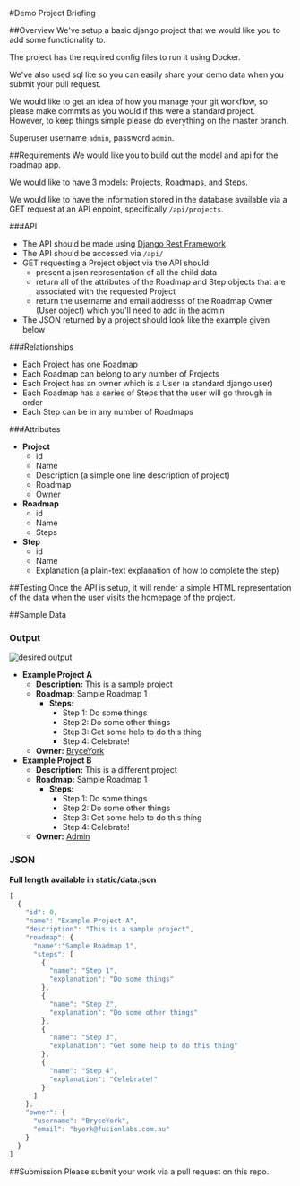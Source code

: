 #Demo Project Briefing

##Overview
We've setup a basic django project that we would like you to add some functionality to.

The project has the required config files to run it using Docker. 

We've also used sql lite so you can easily share your demo data when you submit your pull request.

We would like to get an idea of how you manage your git workflow, so please make commits as you would if this were a standard project. However, to keep things simple please do everything on the master branch.

Superuser username `admin`, password `admin`.


##Requirements
We would like you to build out the model and api for the roadmap app.

We would like to have 3 models: Projects, Roadmaps, and Steps.

We would like to have the information stored in the database available via a GET request at an API enpoint, specifically `/api/projects`.

###API
- The API should be made using [Django Rest Framework](http://www.django-rest-framework.org/)
- The API should be accessed via `/api/`
- GET requesting a Project object via the API should:
    - present a json representation of all the child data
    - return all of the attributes of the Roadmap and Step objects that are associated with the requested Project
    - return the username and email addresss of the Roadmap Owner (User object) which you'll need to add in the admin
- The JSON returned by a project should look like the example given below

###Relationships
- Each Project has one Roadmap
- Each Roadmap can belong to any number of Projects
- Each Project has an owner which is a User (a standard django user)
- Each Roadmap has a series of Steps that the user will go through in order
- Each Step can be in any number of Roadmaps

###Attributes
- **Project**
    - id
    - Name
    - Description (a simple one line description of project)
    - Roadmap
    - Owner
- **Roadmap**
    - id
    - Name
    - Steps
- **Step**
    - id
    - Name
    - Explanation (a plain-text explanation of how to complete the step)

##Testing
Once the API is setup, it will render a simple HTML representation of the data when the user visits the homepage of the project.


##Sample Data
### Output
![desired output](sample.png)

- **Example Project A**
  - **Description:** This is a sample project
  - **Roadmap:** Sample Roadmap 1
      - **Steps:**
          - Step 1: Do some things
          - Step 2: Do some other things
          - Step 3: Get some help to do this thing
          - Step 4: Celebrate!
  - **Owner:** [BryceYork](mailto:byork@fusionlabs.com.au)
- **Example Project B**
  - **Description:** This is a different project
  - **Roadmap:** Sample Roadmap 1
      - **Steps:**
          - Step 1: Do some things
          - Step 2: Do some other things
          - Step 3: Get some help to do this thing
          - Step 4: Celebrate!
  - **Owner:** [Admin](mailto:admin@fusionlabs.com.au)

### JSON
**Full length available in static/data.json**
```javascript
[
  {
    "id": 0,
    "name": "Example Project A",
    "description": "This is a sample project",
    "roadmap": {
      "name":"Sample Roadmap 1",
      "steps": [
        {
          "name": "Step 1",
          "explanation": "Do some things"
        },
        {
          "name": "Step 2",
          "explanation": "Do some other things"
        },
        {
          "name": "Step 3",
          "explanation": "Get some help to do this thing"
        },
        {
          "name": "Step 4",
          "explanation": "Celebrate!"
        }
      ]
    },
    "owner": {
      "username": "BryceYork",
      "email": "byork@fusionlabs.com.au"
    }
  }
]
```

##Submission
Please submit your work via a pull request on this repo.